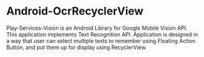 # Android-OcrRecyclerView

<p3>Play-Services-Vision is an Android Library for Google Mobile Vision API. This application implements Text Recognition API.
Application is designed in a way that user can select multiple texts to remember using Floating Action Button, and put them up for display using RecyclerView.</p>
